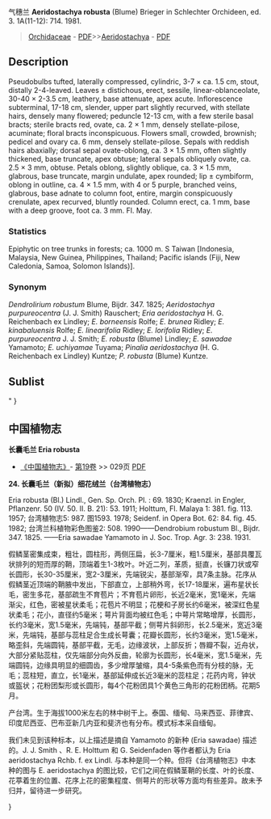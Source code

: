 气穗兰 **Aeridostachya robusta** (Blume) Brieger in Schlechter Orchideen, ed. 3. 1A(11-12): 714. 1981.

> [Orchidaceae](http://www.iplant.cn/info/Orchidaceae?t=foc) - [PDF](http://www.iplant.cn/foc/pdf/Orchidaceae.pdf)>>[Aeridostachya](Aeridostachya-气穗兰属.md) - [PDF](http://www.iplant.cn/foc/pdf/Aeridostachya.pdf)

## Description

Pseudobulbs tufted, laterally compressed, cylindric, 3-7 × ca. 1.5 cm, stout, distally 2-4-leaved. Leaves ± distichous, erect, sessile, linear-oblanceolate, 30-40 × 2-3.5 cm, leathery, base attenuate, apex acute. Inflorescence subterminal, 17-18 cm, slender, upper part slightly recurved, with stellate hairs, densely many flowered; peduncle 12-13 cm, with a few sterile basal bracts; sterile bracts red, ovate, ca. 2 × 1 mm, densely stellate-pilose, acuminate; floral bracts inconspicuous. Flowers small, crowded, brownish; pedicel and ovary ca. 6 mm, densely stellate-pilose. Sepals with reddish hairs abaxially; dorsal sepal ovate-oblong, ca. 3 × 1.5 mm, often slightly thickened, base truncate, apex obtuse; lateral sepals obliquely ovate, ca. 2.5 × 3 mm, obtuse. Petals oblong, slightly oblique, ca. 3 × 1.5 mm, glabrous, base truncate, margin undulate, apex rounded; lip ± cymbiform, oblong in outline, ca. 4 × 1.5 mm, with 4 or 5 purple, branched veins, glabrous, base adnate to column foot, entire, margin conspicuously crenulate, apex recurved, bluntly rounded. Column erect, ca. 1 mm, base with a deep groove, foot ca. 3 mm. Fl. May.

### Statistics
Epiphytic on tree trunks in forests; ca. 1000 m. S Taiwan [Indonesia, Malaysia, New Guinea, Philippines, Thailand; Pacific islands (Fiji, New Caledonia, Samoa, Solomon Islands)].

### Synonym
*Dendrolirium robustum* Blume, Bijdr. 347. 1825; *Aeridostachya purpureocentra* (J. J. Smith) Rauschert; *Eria aeridostachya* H. G. Reichenbach ex Lindley; *E. borneensis* Rolfe; *E. brunea* Ridley; *E. kinabaluensis* Rolfe; *E. linearifolia* Ridley; *E. lorifolia* Ridley; *E. purpureocentra* J. J. Smith; *E. robusta* (Blume) Lindley; *E. sawadae* Yamamoto; *E. uchiyamae* Tuyama; *Pinalia aeridostachya* (H. G. Reichenbach ex Lindley) Kuntze; *P. robusta* (Blume) Kuntze.

## Sublist
"
}
## 中国植物志

**长囊毛兰 Eria robusta**

* [《中国植物志》](http://www.iplant.cn/frps)- [第19卷](http://www.iplant.cn/frps/vol/19) >> 029页 [PDF](http://www.iplant.cn/frps/pdf/19/029.pdf)

**24. 长囊毛兰（新拟）细花绒兰（台湾植物志）**

Eria robusta (Bl.) Lindl., Gen. Sp. Orch. Pl. : 69. 1830; Kraenzl. in Engler, Pflanzenr. 50 (IV. 50. II. B. 21): 53. 1911; Holttum, Fl. Malaya 1: 381. fig. 113. 1957; 台湾植物志5: 987. 图1593. 1978; Seidenf. in Opera Bot. 62: 84. fig. 45. 1982; 台湾兰科植物彩色图鉴2: 508. 1990——Dendrobium robustum Bl., Bijdr. 347. 1825. ——Eria sawadae Yamamoto in J. Soc. Trop. Agr. 3: 238. 1931.

假鳞茎密集成束，粗壮，圆柱形，两侧压扁，长3-7厘米，粗1.5厘米，基部具覆瓦状排列的短而厚的鞘，顶端着生1-3枚叶。叶近二列，革质，挺直，长镰刀状或窄长圆形，长30-35厘米，宽2-3厘米，先端锐尖，基部渐窄，具7条主脉。花序从假鳞茎近顶端的鞘腋中发出，下部直立，上部稍外弯，长17-18厘米，遍布星状长毛，密生多花，基部疏生不育苞片；不育苞片卵形，长近2毫米，宽1毫米，先端渐尖，红色，密被星状柔毛；花苞片不明显；花梗和子房长约6毫米，被深红色星状柔毛；花小，直径约5毫米；萼片背面均被红色毛；中萼片常略增厚，长圆形，长约3毫米，宽1.5毫米，先端钝，基部平截；侧萼片斜卵形，长2.5毫米，宽近3毫米，先端钝，基部与蕊柱足合生成长萼囊；花瓣长圆形，长约3毫米，宽1.5毫米，略歪斜，先端圆钝，基部平截，无毛，边缘波状，上部反折；唇瓣不裂，近舟状，大部分紧贴蕊柱，仅先端部分向外反曲，轮廓为长圆形，长4毫米，宽1.5毫米，先端圆钝，边缘具明显的细圆齿，多少增厚皱缩，具4-5条紫色而有分枝的脉，无毛；蕊柱短，直立，长1毫米，基部延伸成长近3毫米的蕊柱足；花药内弯，钟状或盔状；花粉团梨形或长圆形，每4个花粉团具1个黄色三角形的花粉团柄。花期5月。

产台湾。生于海拔1000米左右的林中树干上。泰国、缅甸、马来西亚、菲律宾、印度尼西亚、巴布亚新几内亚和斐济也有分布。模式标本采自缅甸。

我们未见到该种标本，以上描述是摘自 Yamamoto 的新种 (Eria sawadae) 描述的。J. J. Smith 、R. E. Holttum 和 G. Seidenfaden 等作者都认为 Eria aeridostachya Rchb. f. ex Lindl. 与本种是同一个种。但将《台湾植物志》中本种的图与 E. aeridostachya 的图比较，它们之间在假鳞茎鞘的长度、叶的长度、花葶着生的位置、花序上花的密集程度、侧萼片的形状等方面均有些差异。故未予归并，留待进一步研究。

}